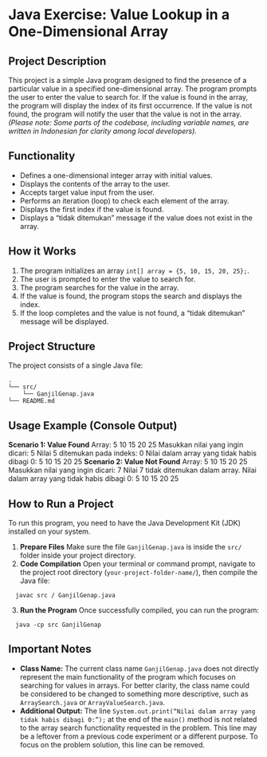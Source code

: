 # Java Exercise: Value Lookup in a One-Dimensional Array

## Project Description
   This project is a simple Java program designed to find the presence of a particular value in a specified one-dimensional array. The program prompts the user to     enter the value to search for. If the value is found in the array, the program will display the index of its first occurrence. If the value is not found, the       program will notify the user that the value is not in the array.
*(Please note: Some parts of the codebase, including variable names, are written in Indonesian for clarity among local developers).*
## Functionality
   * Defines a one-dimensional integer array with initial values.
   * Displays the contents of the array to the user.
   * Accepts target value input from the user.
   * Performs an iteration (loop) to check each element of the array.
   * Displays the first index if the value is found.
   * Displays a “tidak ditemukan” message if the value does not exist in the array.
## How it Works
   1.	The program initializes an array `int[] array = {5, 10, 15, 20, 25};`.
   2.	The user is prompted to enter the value to search for.
   3.	The program searches for the value in the array.
   4.	If the value is found, the program stops the search and displays the index.
   5.	If the loop completes and the value is not found, a “tidak ditemukan” message will be displayed.
## Project Structure
The project consists of a single Java file:
```
. 
└── src/ 
    └── GanjilGenap.java 
└── README.md
```
## Usage Example (Console Output)
   **Scenario 1: Value Found**
   Array: 5 10 15 20 25 
   Masukkan nilai yang ingin dicari: 5
   Nilai 5 ditemukan pada indeks: 0
   Nilai dalam array yang tidak habis dibagi 0: 5 10 15 20 25
   **Scenario 2: Value Not Found**
   Array: 5 10 15 20 25 
   Masukkan nilai yang ingin dicari: 7
   Nilai 7 tidak ditemukan dalam array.
   Nilai dalam array yang tidak habis dibagi 0: 5 10 15 20 25 
## How to Run a Project
To run this program, you need to have the Java Development Kit (JDK) installed on your system.
   1.	**Prepare Files**
      Make sure the file `GanjilGenap.java` is inside the `src/` folder inside your project directory.
   2.	**Code Compilation**
      Open your terminal or command prompt, navigate to the project root directory (`your-project-folder-name/`), then compile the Java file:
 
      javac src / GanjilGenap.java
 
   3.	**Run the Program**
      Once successfully compiled, you can run the program:

      java -cp src GanjilGenap
      
## Important Notes
* **Class Name:** The current class name `GanjilGenap.java` does not directly represent the main functionality of the program which focuses on searching for values in arrays. For better clarity, the class name could be considered to be changed to something more descriptive, such as `ArraySearch.java` or `ArrayValueSearch.java`.
* **Additional Output:** The line `System.out.print(“Nilai dalam array yang tidak habis dibagi 0:”);` at the end of the `main()` method is not related to the array search functionality requested in the problem. This line may be a leftover from a previous code experiment or a different purpose. To focus on the problem solution, this line can be removed.
